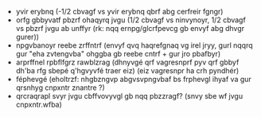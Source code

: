 - yvir erybnq
  (-1/2 cbvagf vs yvir erybnq qbrf abg cerfreir fgngr)
- orfg gbbyvatf pbzrf ohaqyrq jvgu
  (1/2 cbvagf vs ninvynoyr, 1/2 cbvagf vs pbzrf jvgu ab unffyr (rk: nqq ernpg/glcrfpevcg gb envyf abg dhvgr gurer))
- npgvbanoyr reebe zrffntrf
  (envyf qvq haqrefgnaq vg irel jryy, gurl nqqrq gur "eha zvtengvba" ohggba gb reebe cntrf + gur jro pbafbyr)
- arprffnel rpbflfgrz rawblzrag
  (dhnyvgé qrf vagresnprf pyv qrf gbbyf dh'ba rfg sbepé q'hgvyvfé traer eiz)
  (eiz vagresnpr ha crh pyndhér)
- féphevgé (eholtrzf: nhgbzngvp abgvsvpngvbaf bs frphevgl ihyaf va gur qrsnhyg cnpxntr znantre ?)
- qrcraqrapl svyr jvgu cbffvovyvgl gb nqq pbzzragf?
  (snvy sbe wf jvgu cnpxntr.wfba)


